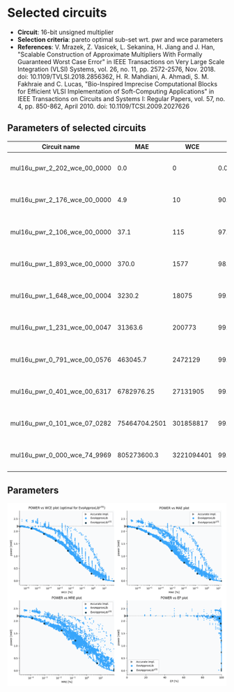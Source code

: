 
Selected circuits
===================
 - **Circuit**: 16-bit unsigned multiplier
 - **Selection criteria**: pareto optimal sub-set wrt. pwr and wce parameters
 - **References**: V. Mrazek, Z. Vasicek, L. Sekanina, H. Jiang and J. Han, "Scalable Construction of Approximate Multipliers With Formally Guaranteed Worst Case Error" in IEEE Transactions on Very Large Scale Integration (VLSI) Systems, vol. 26, no. 11, pp. 2572-2576, Nov. 2018. doi: 10.1109/TVLSI.2018.2856362, H. R. Mahdiani, A. Ahmadi, S. M. Fakhraie and C. Lucas, "Bio-Inspired Imprecise Computational Blocks for Efficient VLSI Implementation of Soft-Computing Applications" in IEEE Transactions on Circuits and Systems I: Regular Papers, vol. 57, no. 4, pp. 850-862, April 2010. doi: 10.1109/TCSI.2009.2027626


Parameters of selected circuits
----------------------------

| Circuit name | MAE | WCE | EP | MRE | Download |
| --- |  --- | --- | --- | --- | --- | 
| mul16u_pwr_2_202_wce_00_0000 | 0.0 | 0 | 0.0 | 0.0 |  [Verilog generic](mul16u_pwr_2_202_wce_00_0000_gen.v) [Verilog PDK45](mul16u_pwr_2_202_wce_00_0000_pdk45.v)  [C](mul16u_pwr_2_202_wce_00_0000.c) |
| mul16u_pwr_2_176_wce_00_0000 | 4.9 | 10 | 90.625 | 1.54934e-05 |  [Verilog generic](mul16u_pwr_2_176_wce_00_0000_gen.v) [Verilog PDK45](mul16u_pwr_2_176_wce_00_0000_pdk45.v)  [C](mul16u_pwr_2_176_wce_00_0000.c) |
| mul16u_pwr_2_106_wce_00_0000 | 37.1 | 115 | 97.7172851562 | 0.0001256618 |  [Verilog generic](mul16u_pwr_2_106_wce_00_0000_gen.v) [Verilog PDK45](mul16u_pwr_2_106_wce_00_0000_pdk45.v)  [C](mul16u_pwr_2_106_wce_00_0000.c) |
| mul16u_pwr_1_893_wce_00_0000 | 370.0 | 1577 | 98.9883422852 | 0.00090615 |  [Verilog generic](mul16u_pwr_1_893_wce_00_0000_gen.v) [Verilog PDK45](mul16u_pwr_1_893_wce_00_0000_pdk45.v)  [C](mul16u_pwr_1_893_wce_00_0000.c) |
| mul16u_pwr_1_648_wce_00_0004 | 3230.2 | 18075 | 99.84177351 | 0.0067182986 |  [Verilog generic](mul16u_pwr_1_648_wce_00_0004_gen.v) [Verilog PDK45](mul16u_pwr_1_648_wce_00_0004_pdk45.v)  [C](mul16u_pwr_1_648_wce_00_0004.c) |
| mul16u_pwr_1_231_wce_00_0047 | 31363.6 | 200773 | 99.979814887 | 0.0474469157 |  [Verilog generic](mul16u_pwr_1_231_wce_00_0047_gen.v) [Verilog PDK45](mul16u_pwr_1_231_wce_00_0047_pdk45.v)  [C](mul16u_pwr_1_231_wce_00_0047.c) |
| mul16u_pwr_0_791_wce_00_0576 | 463045.7 | 2472129 | 99.9957137741 | 0.4647195141 |  [Verilog generic](mul16u_pwr_0_791_wce_00_0576_gen.v) [Verilog PDK45](mul16u_pwr_0_791_wce_00_0576_pdk45.v)  [C](mul16u_pwr_0_791_wce_00_0576.c) |
| mul16u_pwr_0_401_wce_00_6317 | 6782976.25 | 27131905 | 99.9967455864 | 3.0609909149 |  [Verilog generic](mul16u_pwr_0_401_wce_00_6317_gen.v) [Verilog PDK45](mul16u_pwr_0_401_wce_00_6317_pdk45.v)  [C](mul16u_pwr_0_401_wce_00_6317.c) |
| mul16u_pwr_0_101_wce_07_0282 | 75464704.2501 | 301858817 | 99.9969415367 | 19.3001503943 |  [Verilog generic](mul16u_pwr_0_101_wce_07_0282_gen.v) [Verilog PDK45](mul16u_pwr_0_101_wce_07_0282_pdk45.v)  [C](mul16u_pwr_0_101_wce_07_0282.c) |
| mul16u_pwr_0_000_wce_74_9969 | 805273600.3 | 3221094401 | 99.9969482422 | 87.9880436608 |  [Verilog generic](mul16u_pwr_0_000_wce_74_9969_gen.v) [Verilog PDK45](mul16u_pwr_0_000_wce_74_9969_pdk45.v)  [C](mul16u_pwr_0_000_wce_74_9969.c) |
    
Parameters
--------------
![Parameters figure](fig.png)
             